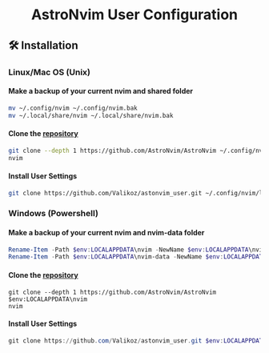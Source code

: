 <h1 align="center">AstroNvim User Configuration</h1>


## 🛠️ Installation

### Linux/Mac OS (Unix)

#### Make a backup of your current nvim and shared folder

```bash
mv ~/.config/nvim ~/.config/nvim.bak
mv ~/.local/share/nvim ~/.local/share/nvim.bak
```

#### Clone the [repository](https://github.com/AstroNvim/AstroNvim)

```bash
git clone --depth 1 https://github.com/AstroNvim/AstroNvim ~/.config/nvim
nvim
```

#### Install User Settings

```bash
git clone https://github.com/Valikoz/astonvim_user.git ~/.config/nvim/lua/user
```

### Windows (Powershell)

#### Make a backup of your current nvim and nvim-data folder

```powershell
Rename-Item -Path $env:LOCALAPPDATA\nvim -NewName $env:LOCALAPPDATA\nvim.bak
Rename-Item -Path $env:LOCALAPPDATA\nvim-data -NewName $env:LOCALAPPDATA\nvim-data.bak
```

#### Clone the [repository](https://github.com/AstroNvim/AstroNvim)

```pwsh
git clone --depth 1 https://github.com/AstroNvim/AstroNvim $env:LOCALAPPDATA\nvim
nvim
```

#### Install User Settings

```powershell
git clone https://github.com/Valikoz/astonvim_user.git $env:LOCALAPPDATA\nvim\lua\user
```
